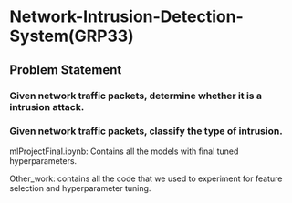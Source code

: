 # Network-Intrusion-Detection-System(GRP33)
## Problem Statement
### Given network traffic packets, determine whether it is a intrusion attack.
### Given network traffic packets, classify the type of intrusion.  

mlProjectFinal.ipynb: Contains all the models with final tuned hyperparameters.

Other_work: contains all the code that we used to experiment for feature selection and hyperparameter tuning.